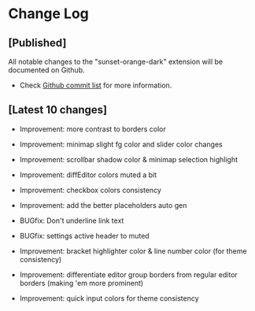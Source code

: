 # Change Log

## [Published]

All notable changes to the "sunset-orange-dark" extension will be documented on Github.

- Check [Github commit list](https://github.com/thekomer/Sunset-orange-VSCode-theme/commits/master) for more information.

## [Latest 10 changes]

- Improvement: more contrast to borders color

- Improvement: minimap slight fg color and slider color changes

- Improvement: scrollbar shadow color & minimap selection highlight

- Improvement: diffEditor colors muted a bit

- Improvement: checkbox colors consistency

- Improvement: add the better placeholders auto gen

- BUGfix: Don't underline link text

- BUGfix: settings active header to muted

- Improvement: bracket highlighter color & line number color (for theme consistency)

- Improvement:  differentiate editor group borders from regular editor borders (making 'em more prominent)

- Improvement: quick input colors for theme consistency
